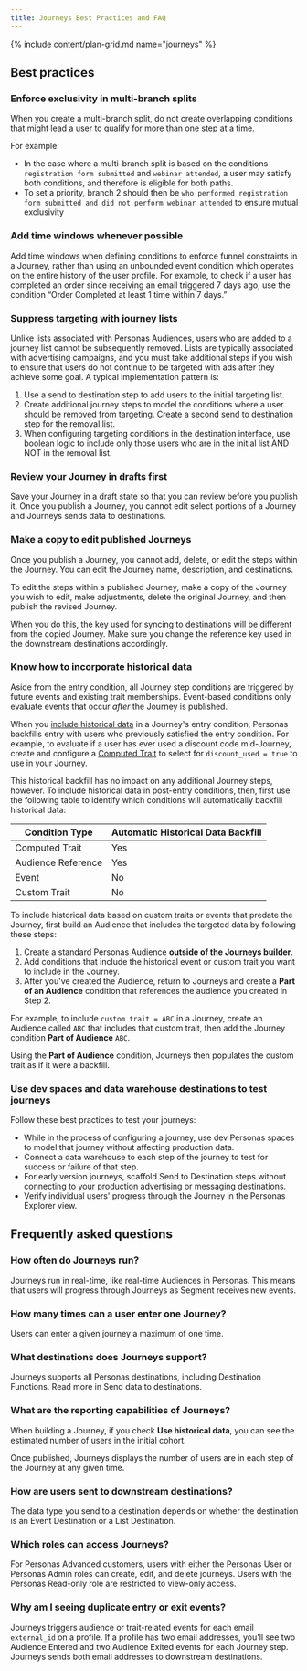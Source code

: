 ```yaml
---
title: Journeys Best Practices and FAQ
---
```

{% include content/plan-grid.md name="journeys" %}


## Best practices

### Enforce exclusivity in multi-branch splits

When you create a multi-branch split, do not create overlapping conditions that might lead a user to qualify for more than one step at a time.

For example:
  - In the case where a multi-branch split is based on the conditions `registration form submitted` and `webinar attended`, a user may satisfy both conditions, and therefore is eligible for both paths.
  - To set a priority, branch 2 should then be `who performed registration form submitted and did not perform webinar attended` to ensure mutual exclusivity

### Add time windows whenever possible

Add time windows when defining conditions to enforce funnel constraints in a Journey, rather than using an unbounded event condition which operates on the entire history of the user profile. For example, to check if a user has completed an order since receiving an email triggered 7 days ago, use the condition “Order Completed at least 1 time within 7 days.”

### Suppress targeting with journey lists

Unlike lists associated with Personas Audiences, users who are added to a journey list cannot be subsequently removed. Lists are typically associated with advertising campaigns, and you must take additional steps if you wish to ensure that users do not continue to be targeted with ads after they achieve some goal. A typical implementation pattern is:
1. Use a send to destination step to add users to the initial targeting list.
2. Create additional journey steps to model the conditions where a user should be removed from targeting. Create a second send to destination step for the removal list.
3. When configuring targeting conditions in the destination interface, use boolean logic to include only those users who are in the initial list AND NOT in the removal list.

### Review your Journey in drafts first

Save your Journey in a draft state so that you can review before you publish it. Once you publish a Journey, you cannot edit select portions of a Journey and Journeys sends data to destinations.

### Make a copy to edit published Journeys

Once you publish a Journey, you cannot add, delete, or edit the steps within the Journey. You can edit the Journey name, description, and destinations.

To edit the steps within a published Journey, make a copy of the Journey you wish to edit, make adjustments, delete the original Journey, and then publish the revised Journey.

When you do this, the key used for syncing to destinations will be different from the copied Journey. Make sure you change the reference key used in the downstream destinations accordingly.

### Know how to incorporate historical data

Aside from the entry condition, all Journey step conditions are triggered by future events and existing trait memberships. Event-based conditions only evaluate events that occur *after* the Journey is published.

When you [include historical data](/docs/personas/journeys/build-journey/#using-historical-data-for-the-entry-step) in a Journey's entry condition, Personas backfills entry with users who previously satisfied the entry condition. For example, to evaluate if a user has ever used a discount code mid-Journey, create and configure a [Computed Trait](/docs/personas/computed-traits/#conditions) to select for `discount_used = true` to use in your Journey.

This historical backfill has no impact on any additional Journey steps, however. To include historical data in post-entry conditions, then, first use the following table to identify which conditions will automatically backfill historical data:

| Condition Type     | Automatic Historical Data Backfill |
| ------------------ | ---------------------------------- |
| Computed Trait     | Yes                                |
| Audience Reference | Yes                                |
| Event              | No                                 |
| Custom Trait       | No                                 |


To include historical data based on custom traits or events that predate the Journey, first build an Audience that includes the targeted data by following these steps:

1. Create a standard Personas Audience **outside of the Journeys builder**.
2. Add conditions that include the historical event or custom trait you want to include in the Journey.
3. After you've created the Audience, return to Journeys and create a **Part of an Audience** condition that references the audience you created in Step 2.

For example, to include `custom trait = ABC` in a Journey, create an Audience called `ABC` that includes that custom trait, then add the Journey condition **Part of Audience** `ABC`.

Using the **Part of Audience** condition, Journeys then populates the custom trait as if it were a backfill.

### Use dev spaces and data warehouse destinations to test journeys

Follow these best practices to test your journeys:

- While in the process of configuring a journey, use dev Personas spaces to model that journey without affecting production data. 
- Connect a data warehouse to each step of the journey to test for success or failure of that step. 
- For early version journeys, scaffold Send to Destination steps without connecting to your production advertising or messaging destinations.
- Verify individual users' progress through the Journey in the Personas Explorer view.
 
## Frequently asked questions

### How often do Journeys run?

Journeys run in real-time, like real-time Audiences in Personas. This means that users will progress through Journeys as Segment receives new events.

### How many times can a user enter one Journey?

Users can enter a given journey a maximum of one time.

### What destinations does Journeys support?

Journeys supports all Personas destinations, including Destination Functions. Read more in Send data to destinations.

### What are the reporting capabilities of Journeys?

When building a Journey, if you check **Use historical data**, you can see the estimated number of users in the initial cohort.

Once published, Journeys displays the number of users are in each step of the Journey at any given time.

### How are users sent to downstream destinations?

The data type you send to a destination depends on whether the destination is an Event Destination or a List Destination. 

### Which roles can access Journeys?
For Personas Advanced customers, users with either the Personas User or Personas Admin roles can create, edit, and delete journeys. Users with the Personas Read-only role are restricted to view-only access.

### Why am I seeing duplicate entry or exit events?

Journeys triggers audience or trait-related events for each email `external_id` on a profile. If a profile has two email addresses, you'll see two Audience Entered and two Audience Exited events for each Journey step. Journeys sends both email addresses to downstream destinations. 
